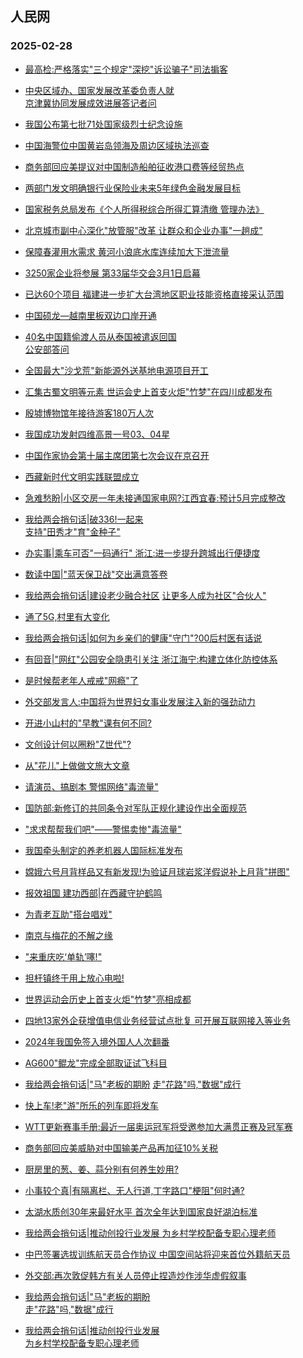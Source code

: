 ## 人民网 
### 2025-02-28

+ [最高检:严格落实"三个规定"深挖"诉讼骗子"司法掮客](http://society.people.com.cn/n1/2025/0227/c1008-40427691.html)

+ [中央区域办、国家发展改革委负责人就<br>京津冀协同发展成效进展答记者问](http://politics.people.com.cn/n1/2025/0227/c1001-40427667.html)

+ [我国公布第七批71处国家级烈士纪念设施](http://military.people.com.cn/n1/2025/0227/c1011-40427714.html)

+ [中国海警位中国黄岩岛领海及周边区域执法巡查](http://society.people.com.cn/n1/2025/0227/c1008-40427682.html)

+ [商务部回应美提议对中国制造船舶征收港口费等经贸热点](http://world.people.com.cn/n1/2025/0227/c1002-40427670.html)

+ [两部门发文明确银行业保险业未来5年绿色金融发展目标](http://finance.people.com.cn/n1/2025/0227/c1004-40427695.html)

+ [国家税务总局发布《个人所得税综合所得汇算清缴 管理办法》](http://finance.people.com.cn/n1/2025/0227/c1004-40427364.html)

+ [北京城市副中心深化"放管服"改革 让群众和企业办事"一趟成"](http://bj.people.com.cn/n2/2025/0227/c14540-41148747.html)

+ [保障春灌用水需求 黄河小浪底水库连续加大下泄流量](http://henan.people.com.cn/n2/2025/0227/c351638-41148708.html)

+ [3250家企业将参展  第33届华交会3月1日启幕](http://sh.people.com.cn/n2/2025/0227/c134768-41148680.html)

+ [已达60个项目  福建进一步扩大台湾地区职业技能资格直接采认范围](http://fj.people.com.cn/n2/2025/0227/c181466-41148740.html)

+ [中国硕龙—越南里板双边口岸开通 ](http://gx.people.com.cn/n2/2025/0227/c179464-41148585.html)

+ [40名中国籍偷渡人员从泰国被遣返回国</a></br><a href="http://society.people.com.cn/n1/2025/0227/c1008-40427484.html" target="_blank">公安部答问](http://society.people.com.cn/n1/2025/0227/c1008-40427485.html)

+ [全国最大"沙戈荒"新能源外送基地电源项目开工](http://qh.people.com.cn/n2/2025/0227/c378418-41148096.html)

+ [汇集古蜀文明等元素 世运会史上首支火炬"竹梦"在四川成都发布](http://sc.people.com.cn/n2/2025/0227/c345167-41148446.html)

+ [殷墟博物馆年接待游客180万人次](http://henan.people.com.cn/n2/2025/0227/c351638-41148416.html)

+ [我国成功发射四维高景一号03、04星](http://finance.people.com.cn/n1/2025/0227/c1004-40427586.html)

+ [中国作家协会第十届主席团第七次会议在京召开](http://politics.people.com.cn/n1/2025/0227/c1001-40427693.html)

+ [西藏新时代文明实践联盟成立](http://xz.people.com.cn/n2/2025/0227/c138901-41148523.html)

+ [急难愁盼|小区交房一年未接通国家电网?江西宜春:预计5月完成整改](http://jx.people.com.cn/n2/2025/0227/c190260-41148196.html)

+ [我给两会捎句话|</a><a href="http://he.people.com.cn/n2/2025/0227/c192235-41148296.html" target="_blank">破336!一起来</a><br><a href="http://sd.people.com.cn/n2/2025/0227/c364532-41148268.html" target="_blank">支持"田秀才"育"金种子"](https://liuyan-newproxy.people.com.cn/GB/178291/218130/458754/459989/index.html)

+ [办实事|乘车可否"一码通行" 浙江:进一步提升跨城出行便捷度](http://zj.people.com.cn/n2/2025/0227/c228592-41147975.html)

+ [数读中国|"蓝天保卫战"交出满意答卷](http://finance.people.com.cn/n1/2025/0227/c1004-40427229.html)

+ [我给两会捎句话|</a><a href="http://xz.people.com.cn/n2/2025/0227/c138901-41148531.html" target="_blank">建设老少融合社区</a> <a href="http://cq.people.com.cn/n2/2025/0227/c365401-41148303.html" target="_blank">让更多人成为社区"合伙人"](https://liuyan-newproxy.people.com.cn/GB/178291/218130/458754/459989/index.html)

+ [通了5G,村里有大变化](http://finance.people.com.cn/n1/2025/0227/c1004-40426954.html)

+ [我给两会捎句话|</a><a href="http://ah.people.com.cn/n2/2025/0227/c227131-41147950.html" target="_blank">如何为乡亲们的健康"守门"?00后村医有话说](https://liuyan-newproxy.people.com.cn/GB/178291/218130/458754/459989/index.html)

+ [有回音|"网红"公园安全隐患引关注 浙江海宁:构建立体化防控体系](http://zj.people.com.cn/n2/2025/0227/c228592-41147787.html)

+ [是时候帮老年人戒戒"网瘾"了](http://society.people.com.cn/n1/2025/0227/c1008-40426979.html)

+ [外交部发言人:中国将为世界妇女事业发展注入新的强劲动力](http://world.people.com.cn/n1/2025/0227/c1002-40426938.html)

+ [开进小山村的"早教"课有何不同?](http://society.people.com.cn/n1/2025/0227/c1008-40426960.html)

+ [文创设计何以圈粉"Z世代"?](http://ent.people.com.cn/n1/2025/0227/c1012-40426914.html)

+ [从"花儿"上做做文旅大文章](http://ent.people.com.cn/n1/2025/0227/c1012-40426970.html)

+ [请演员、搞剧本 警惕网络"毒流量"](http://society.people.com.cn/n1/2025/0228/c1008-40427769.html)

+ [国防部:新修订的共同条令对军队正规化建设作出全面规范](http://military.people.com.cn/n1/2025/0228/c1011-40427767.html)

+ ["求求帮帮我们吧"——警惕卖惨"毒流量"](http://society.people.com.cn/n1/2025/0228/c1008-40427769.html)

+ [我国牵头制定的养老机器人国际标准发布](http://society.people.com.cn/n1/2025/0228/c1008-40427774.html)

+ [嫦娥六号月背样品又有新发现!为验证月球岩浆洋假说补上月背"拼图"](http://finance.people.com.cn/n1/2025/0228/c1004-40427798.html)

+ [报效祖国 建功西部|在西藏守护鹤鸣](http://society.people.com.cn/n1/2025/0228/c1008-40427758.html)

+ [为青老互助"搭台唱戏"](http://society.people.com.cn/n1/2025/0228/c1008-40427770.html)

+ [南京与梅花的不解之缘](http://ent.people.com.cn/n1/2025/0228/c1012-40427759.html)

+ ["来重庆吃‘单轨’噻!"](http://finance.people.com.cn/n1/2025/0228/c1004-40427763.html)

+ [担杆镇终于用上放心电啦!](http://finance.people.com.cn/n1/2025/0228/c1004-40427747.html)

+ [世界运动会历史上首支火炬"竹梦"亮相成都](http://society.people.com.cn/n1/2025/0228/c1008-40427775.html)

+ [四地13家外企获增值电信业务经营试点批复 可开展互联网接入等业务](http://finance.people.com.cn/n1/2025/0228/c1004-40428125.html)

+ [2024年我国免签入境外国人人次翻番](http://finance.people.com.cn/n1/2025/0228/c1004-40428283.html)

+ [AG600"鲲龙"完成全部取证试飞科目](http://finance.people.com.cn/n1/2025/0228/c1004-40428284.html)

+ [我给两会捎句话|</a><a href="http://nm.people.com.cn/n2/2025/0228/c196689-41149445.html" target="_blank">"马"老板的期盼</a> <a href="http://bj.people.com.cn/n2/2025/0228/c14540-41149376.html" target="_blank">走"花路"吗,"数据"成行](https://liuyan-newproxy.people.com.cn/GB/178291/218130/458754/459989/index.html)

+ [快上车!老"游"所乐的列车即将发车](http://finance.people.com.cn/n1/2025/0228/c1004-40427964.html)

+ [WTT更新赛事手册:最近一届奥运冠军将受邀参加大满贯正赛及冠军赛](http://ent.people.com.cn/n1/2025/0228/c1012-40428235.html)

+ [商务部回应美威胁对中国输美产品再加征10%关税](http://finance.people.com.cn/n1/2025/0228/c1004-40428364.html)

+ [厨房里的葱、姜、蒜分别有何养生妙用?](http://health.people.com.cn/n1/2025/0228/c14739-40428360.html)

+ [小事较个真|有隔离栏、无人行道,丁字路口"梗阻"何时通?](http://zj.people.com.cn/n2/2025/0228/c186327-41149768.html)

+ [太湖水质创30年来最好水平 首次全年达到国家良好湖泊标准](http://js.people.com.cn/n2/2025/0228/c360304-41149780.html)

+ [我给两会捎句话|</a><a href="http://sh.people.com.cn/n2/2025/0228/c134768-41149721.html" target="_blank">推动创投行业发展 </a> <a href="http://gx.people.com.cn/n2/2025/0228/c179464-41149232.html" target="_blank">为乡村学校配备专职心理老师](https://liuyan-newproxy.people.com.cn/GB/178291/218130/458754/459989/index.html)

+ [中巴签署选拔训练航天员合作协议 中国空间站将迎来首位外籍航天员](http://world.people.com.cn/n1/2025/0228/c1002-40428493.html)

+ [外交部:再次敦促韩方有关人员停止捏造炒作涉华虚假叙事](http://world.people.com.cn/n1/2025/0228/c1002-40428472.html)

+ [我给两会捎句话|</a><a href="http://nm.people.com.cn/n2/2025/0228/c196689-41149445.html" target="_blank">"马"老板的期盼</a><br><a href="http://bj.people.com.cn/n2/2025/0228/c14540-41149376.html" target="_blank">走"花路"吗,"数据"成行](https://liuyan-newproxy.people.com.cn/GB/178291/218130/458754/459989/index.html)

+ [我给两会捎句话|</a><a href="http://sh.people.com.cn/n2/2025/0228/c134768-41149721.html" target="_blank">推动创投行业发展 </a><br><a href="http://gx.people.com.cn/n2/2025/0228/c179464-41149232.html" target="_blank">为乡村学校配备专职心理老师](https://liuyan-newproxy.people.com.cn/GB/178291/218130/458754/459989/index.html)

